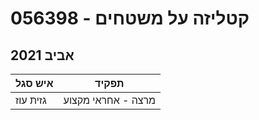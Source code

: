 # 056398 - קטליזה על משטחים

## אביב 2021

| איש סגל | תפקיד |
| ---- | ---- |
| גזית עוז | מרצה - אחראי מקצוע |

